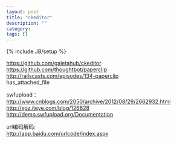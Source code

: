 ```yaml
---
layout: post
title: "ckeditor"
description: ""
category: 
tags: []
---
```

{% include JB/setup %}

<https://github.com/galetahub/ckeditor>  
<https://github.com/thoughtbot/paperclip>  
<http://railscasts.com/episodes/134-paperclip>  
has_attached_file  

swfupload：  
<http://www.cnblogs.com/2050/archive/2012/08/29/2662932.html>  
<http://xpz.iteye.com/blog/126828>  
<http://demo.swfupload.org/Documentation>  

url编码解码:  
<http://app.baidu.com/urlcode/index.aspx>  



